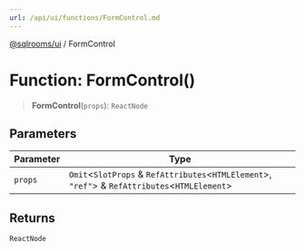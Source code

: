 ```yaml
---
url: /api/ui/functions/FormControl.md
---
```

[@sqlrooms/ui](../index.md) / FormControl

# Function: FormControl()

> **FormControl**(`props`): `ReactNode`

## Parameters

| Parameter | Type |
| ------ | ------ |
| `props` | `Omit`<`SlotProps` & `RefAttributes`<`HTMLElement`>, `"ref"`> & `RefAttributes`<`HTMLElement`> |

## Returns

`ReactNode`

